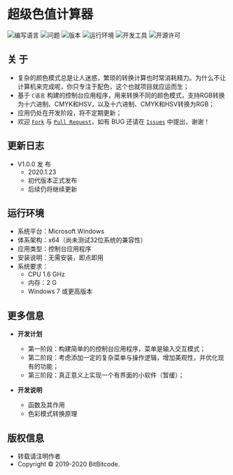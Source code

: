 # 超级色值计算器

![编写语言](https://img.shields.io/badge/Language-C-E02080)
![问题](https://img.shields.io/badge/Issue-0/0-FF0000)
![版本](https://img.shields.io/badge/Version-1.0.0-0078D7)
![运行环境](https://img.shields.io/badge/Platform-Windows-0078D7)
![开发工具](https://img.shields.io/badge/IDE-Visual_Studio-9153CC)
![开源许可](https://img.shields.io/badge/License-MIT-45BF17)


## 关  于
  + 复杂的颜色模式总是让人迷惑，繁琐的转换计算也时常消耗精力。为什么不让计算机来完成呢，你只专注于配色，这个也就项目就应运而生；
  + 基于 `C语言` 构建的控制台应用程序，用来转换不同的颜色模式，支持RGB转换为十六进制、CMYK和HSV，以及十六进制、CMYK和HSV转换为RGB；
  + 应用仍处在开发阶段，将不定期更新；
  + 欢迎 [`Fork`](https://github.com/login?return_to=%2FBitBitcode%2FRGB-Converter) 与 [`Pull Request`](https://github.com/BitBitcode/RGB-Converter/pulls)，如有 BUG 还请在 [`Issues`](https://github.com/BitBitcode/RGB-Converter/issues) 中提出，谢谢！


## 更新日志
  + V1.0.0 发  布
    - 2020.1.23
    - 初代版本正式发布
    - 后续仍将继续更新


## 运行环境
  + 系统平台：Microsoft Windows
  + 体系架构：x64（尚未测试32位系统的兼容性）
  + 应用类型：控制台应用程序
  + 安装说明：无需安装，即点即用
  + 系统要求：
    + CPU 1.6 GHz
    + 内存：2 G
    + Windows 7 或更高版本


## 更多信息
  + **开发计划**
    + 第一阶段：构建简单的的控制台应用程序，菜单是输入交互模式；
    + 第二阶段：考虑添加一定的复杂菜单与操作逻辑，增加美观性，并优化现有的功能；
    + 第三阶段：真正意义上实现一个有界面的小软件（暂缓）；

  + **开发说明**
    + 函数及其作用 
    + 色彩模式转换原理


## 版权信息
  + 转载请注明作者
  + Copyright © 2019-2020 BitBitcode.
